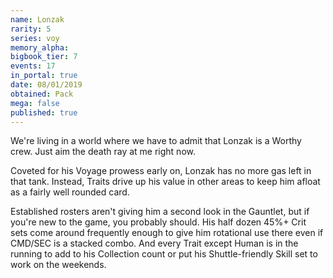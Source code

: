 ```yaml
---
name: Lonzak
rarity: 5
series: voy
memory_alpha:
bigbook_tier: 7
events: 17
in_portal: true
date: 08/01/2019
obtained: Pack
mega: false
published: true
---
```


We're living in a world where we have to admit that Lonzak is a Worthy crew. Just aim the death ray at me right now.

Coveted for his Voyage prowess early on, Lonzak has no more gas left in that tank. Instead, Traits drive up his value in other areas to keep him afloat as a fairly well rounded card.

Established rosters aren't giving him a second look in the Gauntlet, but if you're new to the game, you probably should. His half dozen 45%+ Crit sets come around frequently enough to give him rotational use there even if CMD/SEC is a stacked combo. And every Trait except Human is in the running to add to his Collection count or put his Shuttle-friendly Skill set to work on the weekends.
